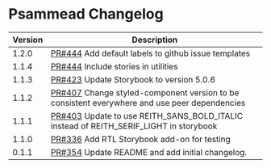 # Psammead Changelog

<!-- prettier-ignore -->
| Version | Description |
|---------|-------------|
| 1.2.0   | [PR#444](https://github.com/BBC/psammead/pull/444) Add default labels to github issue templates |
| 1.1.4   | [PR#444](https://github.com/BBC/psammead/pull/444) Include stories in utilities |
| 1.1.3   | [PR#423](https://github.com/BBC/psammead/pull/423) Update Storybook to version 5.0.6 |
| 1.1.2   | [PR#407](https://github.com/BBC/psammead/pull/407) Change styled-component version to be consistent everywhere and use peer dependencies |
| 1.1.1   | [PR#403](https://github.com/BBC/psammead/pull/402) Update to use REITH_SANS_BOLD_ITALIC instead of REITH_SERIF_LIGHT in storybook |
| 1.1.0   | [PR#336](https://github.com/BBC/psammead/pull/336) Add RTL Storybook add-on for testing |
| 0.1.1   | [PR#354](https://github.com/BBC-News/psammead/pull/354) Update README and add initial changelog. |
